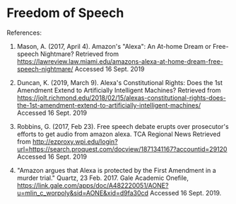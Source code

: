 # Freedom of Speech



References:
1. Mason, A. (2017, April 4). Amazon's "Alexa": An At-home Dream or Free-speech Nightmare? Retrieved from https://lawreview.law.miami.edu/amazons-alexa-at-home-dream-free-speech-nightmare/ Accessed 16 Sept. 2019

2. Duncan, K. (2019, March 9). Alexa's Constitutional Rights: Does the 1st Amendment Extend to Artificially Intelligent Machines? Retrieved from https://jolt.richmond.edu/2018/02/15/alexas-constitutional-rights-does-the-1st-amendment-extend-to-artificially-intelligent-machines/ Accessed 16 Sept. 2019

3. Robbins, G. (2017, Feb 23). Free speech debate erupts over prosecutor's efforts to get audio from amazon alexa. TCA Regional News Retrieved from http://ezproxy.wpi.edu/login?url=https://search.proquest.com/docview/1871341167?accountid=29120 Accessed 16 Sept. 2019

4. "Amazon argues that Alexa is protected by the First Amendment in a murder trial." Quartz, 23 Feb. 2017. Gale Academic Onefile, https://link.gale.com/apps/doc/A482220051/AONE?u=mlin_c_worpoly&sid=AONE&xid=d9fa30cd  Accessed 16 Sept. 2019.
